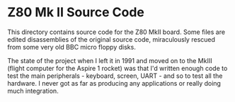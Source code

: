 # Z80 Mk II Source Code

This directory contains source code for the Z80 MkII board. Some files are
edited disassemblies of the original source code, miraculously rescued from
some very old BBC micro floppy disks.

The state of the project when I left it in 1991 and moved on to the MkIII
(flight computer for the Aspire 1 rocket) was that I'd written enough code to
test the main peripherals - keyboard, screen, UART - and so to test all the
hardware. I never got as far as producing any applications or really doing much
integration.

